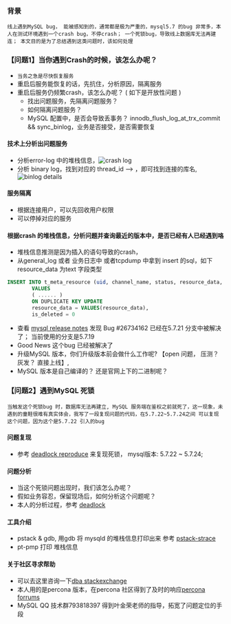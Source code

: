 ### 背景

`线上遇到MySQL bug， 能被感知到的，通常都是极为严重的，mysql5.7 的bug 非常多，本人在测试环境遇到一个crash bug，不停crash； 一个死锁bug，导致线上数据库无法再建连； 本文目的是为了总结遇到这类问题时，该如何处理`

### 【问题1】当你遇到Crash的时候，该怎么办呢？

- `当务之急是尽快恢复服务`
- 重启后服务能恢复的话，先抗住，分析原因，隔离服务
- 重启后服务仍频繁crash，该怎么办呢？ ( 如下是开放性问题 )
  + 找出问题服务，先隔离问题服务？
  + 如何隔离问题服务？
  + MySQL 配置中，是否会导致丢事务？ innodb_flush_log_at_trx_commit && sync_binlog，业务是否接受，是否需要恢复

#### 技术上分析出问题服务

- 分析error-log 中的堆栈信息，![crash log](https://ws2.sinaimg.cn/large/006tNc79gy1g2b49pnc5hj30pk0nnafy.jpg)
- 分析 binary log，找到对应的 thread_id --> ，即可找到连接的库名,![binlog details](https://ws1.sinaimg.cn/large/006tNc79gy1g2b928xfwuj30tp0g4goy.jpg)


#### 服务隔离

- 根据连接用户，可以先回收用户权限
- 可以停掉对应的服务


#### 根据crash 的堆栈信息，分析问题并查询最近的版本中，是否已经有人已经遇到咯

- 堆栈信息推测是因为插入的语句导致的crash，
- 从general_log 或者 业务日志中 或者tcpdump 中拿到 insert 的sql，如下 resource_data 为text 字段类型

``` sql
INSERT INTO t_meta_resource (uid, channel_name, status, resource_data, resource_type, resource_union_id)
        VALUES
        ( ...... )
        ON DUPLICATE KEY UPDATE
        resource_data = VALUES(resource_data),
        is_deleted = 0
```

- 查看 [mysql release notes](https://dev.mysql.com/doc/relnotes/mysql/5.7/en/news-5-7-21.html) 发现 Bug #26734162 已经在5.7.21 分支中被解决了； 当前使用的分支是5.7.19
- Good News 这个bug 已经被解决了
- 升级MySQL 版本，你们升级版本前会做什么工作呢? 【open 问题， 压测？ 灰发？ 直接上线】,
- MySQL 版本是自己编译的？ 还是官网上下的二进制呢？

### 【问题2】遇到MySQL 死锁

`当触发这个死锁bug 时，数据库无法再建立, MySQL 服务端在鉴权之前就死了，这一现象，未遇到的童鞋很难有真实体会，我写了一段复现问题的代码，在5.7.22~5.7.24之间 可以复现这个问题，因为这个是5.7.22 引入的bug`

#### 问题复现

- 参考 [deadlock reproduce](https://github.com/jianhaiqing/debug-problem/tree/master/src/deadlock_reproduce) 来复现死锁， mysql版本: 5.7.22 ~ 5.7.24; 

#### 问题分析

- 当这个死锁问题出现时，我们该怎么办呢？
- 假如业务容忍，保留现场后，如何分析这个问题呢？
- 本人的分析过程，参考 [deadlock](https://dba.stackexchange.com/questions/234769/mysql-failed-to-handshake-due-to-lock-thread-cache-not-released)

#### 工具介绍

- pstack & gdb, 用gdb 将 mysqld 的堆栈信息打印出来 参考 [pstack-strace](https://github.com/bangerlee/strace_pstack/blob/master/pstack.sh)
- pt-pmp 打印 堆栈信息


#### 关于社区寻求帮助

- 可以去这里咨询一下[dba stackexchange](https://dba.stackexchange.com/questions/234769/mysql-failed-to-handshake-due-to-lock-thread-cache-not-released)
- 本人用的是percona 版本，在percona 社区得到了及时的响应[percona forrums](https://www.percona.com/forums/questions-discussions/mysql-and-percona-server/percona-server-5-7/53900-mysql-failed-to-handshake-due-to-lock_thread_cache-not-released)
- MySQL QQ 技术群793818397 得到叶金荣老师的指导，拓宽了问题定位的手段

